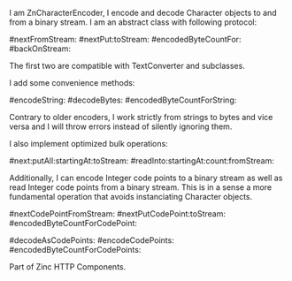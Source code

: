 I am ZnCharacterEncoder, I encode and decode Character objects to and from a binary stream.I am an abstract class with following protocol:#nextFromStream:#nextPut:toStream:#encodedByteCountFor:#backOnStream:The first two are compatible with TextConverter and subclasses.I add some convenience methods:#encodeString:#decodeBytes:#encodedByteCountForString:Contrary to older encoders, I work strictly from strings to bytes and vice versa and I will throw errors instead of silently ignoring them.I also implement optimized bulk operations:#next:putAll:startingAt:toStream:#readInto:startingAt:count:fromStream:Additionally, I can encode Integer code points to a binary stream as well as read Integer code points from a binary stream. This is in a sense a more fundamental operation that avoids instanciating Character objects.#nextCodePointFromStream:#nextPutCodePoint:toStream:#encodedByteCountForCodePoint:#decodeAsCodePoints:#encodeCodePoints:#encodedByteCountForCodePoints:Part of Zinc HTTP Components.